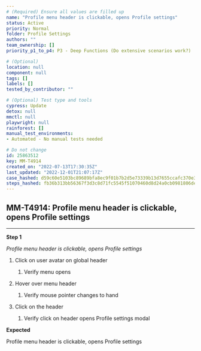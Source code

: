 ```yaml
---
# (Required) Ensure all values are filled up
name: "Profile menu header is clickable, opens Profile settings"
status: Active
priority: Normal
folder: Profile Settings
authors: ""
team_ownership: []
priority_p1_to_p4: P3 - Deep Functions (Do extensive scenarios work?)

# (Optional)
location: null
component: null
tags: []
labels: []
tested_by_contributor: ""

# (Optional) Test type and tools
cypress: Update
detox: null
mmctl: null
playwright: null
rainforest: []
manual_test_environments:
- Automated - No manual tests needed

# Do not change
id: 25863512
key: MM-T4914
created_on: "2022-07-13T17:30:35Z"
last_updated: "2022-12-01T21:07:17Z"
case_hashed: d59c60e5103bc89689bfa8ec9f01b7b2d5e73339b13d7655ccafc370e35458fda9842b84d5aedb31e7ec8b134b19a21e
steps_hashed: fb36b313bb56367f3d3c8d71fc5545f51070460d8d24a0cb0981806deadefe73d6928199d4f403708c185db030899492
---
```


<!-- (Auto-generated) Based on frontmatter's "key" and "name" -->

## MM-T4914: Profile menu header is clickable, opens Profile settings

---

**Step 1**

_Profile menu header is clickable, opens Profile settings_

1. Click on user avatar on global header

   1. Verify menu opens

2. Hover over menu header

   1. Verify mouse pointer changes to hand

3. Click on the header

   1. Verify click on header opens Profile settings modal

**Expected**

Profile menu header is clickable, opens Profile settings
